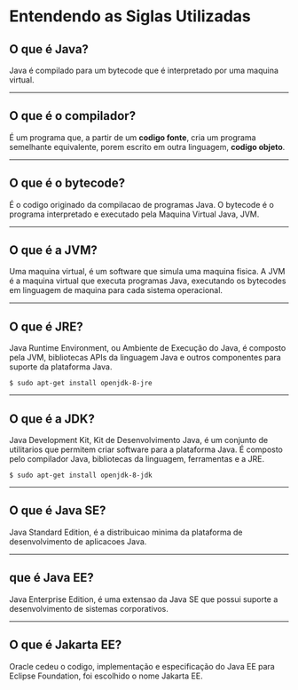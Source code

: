# Entendendo as Siglas Utilizadas

## O que é Java?
Java é compilado para um bytecode que é interpretado por uma maquina virtual.

---
## O que é o compilador?
É um programa que, a partir de um **codigo fonte**, cria um programa semelhante equivalente, porem escrito em outra linguagem, **codigo objeto**.

---
## O que é o bytecode?
É o codigo originado da compilacao de programas Java. O bytecode é o programa interpretado e executado pela Maquina Virtual Java, JVM.

---
## O que é a JVM?
Uma maquina virtual, é um software que simula uma maquina fisica. A JVM é a maquina virtual que executa programas Java, executando os bytecodes em linguagem de maquina para cada sistema operacional.

---
## O que é JRE? 
Java Runtime Environment, ou Ambiente de Execução do Java, é composto pela JVM, bibliotecas APIs da linguagem Java e outros componentes para suporte da plataforma Java.
```	
$ sudo apt-get install openjdk-8-jre
```
---
## O que é a JDK?
Java Development Kit, Kit de Desenvolvimento Java, é um conjunto de utilitarios que permitem criar software para a plataforma Java. É composto pelo compilador Java, bibliotecas da linguagem, ferramentas e a JRE.
```	
$ sudo apt-get install openjdk-8-jdk
``` 
---
## O que é Java SE?
Java Standard Edition, é a distribuicao minima da plataforma de desenvolvimento de aplicacoes Java.

---
##  que é Java EE?
Java Enterprise Edition, é uma extensao da Java SE que possui suporte a desenvolvimento de sistemas corporativos.

---
## O que é Jakarta EE?
Oracle cedeu o codigo, implementação e especificação do Java EE para Eclipse Foundation, foi escolhido o nome Jakarta EE.